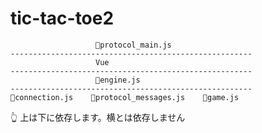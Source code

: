 # tic-tac-toe2

```plaintext
                   📄protocol_main.js
------------------------------------------------------
                   Vue
------------------------------------------------------
                   📄engine.js
------------------------------------------------------
📄connection.js    📄protocol_messages.js    📄game.js
```

👆 上は下に依存します。横とは依存しません
